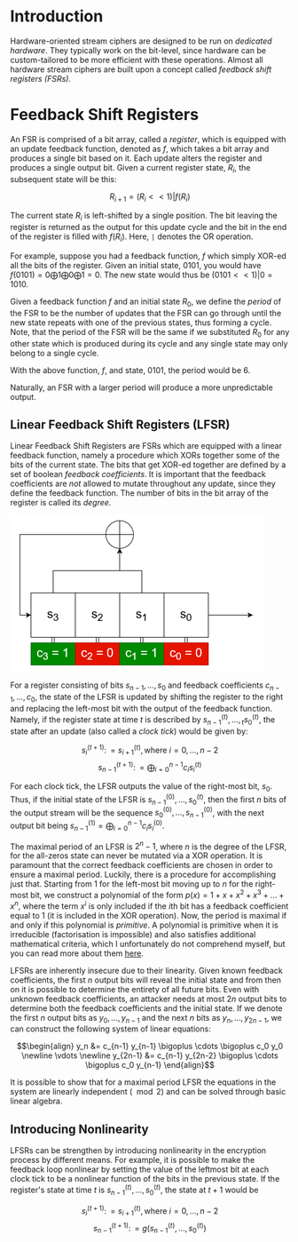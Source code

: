 # Introduction
Hardware-oriented stream ciphers are designed to be run on *dedicated hardware*. They typically work on the bit-level, since hardware can be custom-tailored to be more efficient with these operations. Almost all hardware stream ciphers are built upon a concept called *feedback shift registers (FSRs).*

# Feedback Shift Registers
An FSR is comprised of a bit array, called a *register*, which is equipped with an update feedback function, denoted as $f$, which takes a bit array and produces a single bit based on it. Each update alters the register and produces a single output bit. Given a current register state, $R_i$, the subsequent state will be this:

$$ R_{i+1} = (R_i << 1) | f(R_i)$$

The current state $R_i$ is left-shifted by a single position. The bit leaving the register is returned as the output for this update cycle and the bit in the end of the register is filled with $f(R_i)$.  Here, `|` denotes the OR operation.

For example, suppose you had a feedback function, $f$ which simply XOR-ed all the bits of the register. Given an initial state, $0101$, you would have $f(0101) = 0 \bigoplus 1 \bigoplus 0 \bigoplus 1 = 0$. The new state would thus be $(0101 << 1)|0 = 1010$.

Given a feedback function $f$ and an initial state $R_0$, we define the *period* of the FSR to be the number of updates that the FSR can go through until the new state repeats with one of the previous states, thus forming a cycle. Note, that the period of the FSR will be the same if we substituted $R_0$ for any other state which is produced during its cycle and any single state may only belong to a single cycle. 

With the above function, $f$, and state, $0101$, the period would be 6.

Naturally, an FSR with a larger period will produce a more unpredictable output.

## Linear Feedback Shift Registers (LFSR)
Linear Feedback Shift Registers are FSRs which are equipped with a linear feedback function, namely a procedure which XORs together some of the bits of the current state. The bits that get XOR-ed together are defined by a set of boolean *feedback coefficients*. It is important that the feedback coefficients are *not* allowed to mutate throughout any update, since they define the feedback function. The number of bits in the bit array of the register is called its *degree*.

![](Resources/Images/LFSR.png)

For a register consisting of bits $s_{n-1},...,s_0$ and feedback coefficients $c_{n-1},...,c_0$, the state of the LFSR is updated by shifting the register to the right and replacing the left-most bit with the output of the feedback function. Namely, if the register state at time $t$ is described by $s_{n-1}^{(t)},...,{}_{t}s_0^{(t)}$, the state after an update (also called a *clock tick*) would be given by:

$$s_i^{(t+1)} \colon= s_{i+1}^{(t)}, \text{where } i = 0,...,n-2$$
$$s_{n-1}^{(t+1)} \colon= \bigoplus_{i=0}^{n-1} c_i s_i^{(t)}$$

For each clock tick, the LFSR outputs the value of the right-most bit, $s_0$. Thus, if the initial state of the LFSR is $s_{n-1}^{(0)},...,s_0^{(t)}$, then the first $n$ bits of the output stream will be the sequence $s_0^{(0)},...,s_{n-1}^{(0)}$, with the next output bit being $s_{n-1}^{(1)} = \bigoplus_{i=0}^{n-1} c_i s_i^{(0)}$.

The maximal period of an LFSR is $2^n-1$, where $n$ is the degree of the LFSR, for the all-zeros state can never be mutated via a XOR operation. It is paramount that the correct feedback coefficients are chosen in order to ensure a maximal period. Luckily, there is a procedure for accomplishing just that. Starting from 1 for the left-most bit moving up to $n$ for the right-most bit, we construct a polynomial of the form $p(x) = 1 + x + x^2 + x^3 + ... + x^n$, where the term $x^i$ is only included if the $i$th bit has a feedback coefficient equal to 1 (it is included in the XOR operation). Now, the period is maximal if and only if this polynomial is *primitive*. A polynomial is primitive when it is irreducible (factorisation is impossible) and also satisfies additional mathematical criteria, which I unfortunately do not comprehend myself, but you can read more about them [here](https://en.wikipedia.org/wiki/Primitive_polynomial_(field_theory)).

LFSRs are inherently insecure due to their linearity. Given known feedback coefficients, the first $n$ output bits will reveal the initial state and from then on it is possible to determine the entirety of all future bits. Even with unknown feedback coefficients, an attacker needs at most $2n$ output bits to determine both the feedback coefficients and the initial state. If we denote the first $n$ output bits as $y_0,...,y_{n-1}$ and the next $n$ bits as $y_n,...,y_{2n-1}$, we can construct the following system of linear equations:

$$\begin{align}
y_n &= c_{n-1} y_{n-1} \bigoplus \cdots \bigoplus c_0 y_0 \newline
\vdots \newline 
y_{2n-1} &= c_{n-1} y_{2n-2} \bigoplus \cdots \bigoplus c_0 y_{n-1} 
\end{align}$$

It is possible to show that for a maximal period LFSR the equations in the system are linearly independent ($\mod 2$) and can be solved through basic linear algebra.

## Introducing Nonlinearity
LFSRs can be strengthen by introducing nonlinearity in the encryption process by different means. For example, it is possible to make the feedback loop nonlinear by setting the value of the leftmost bit at each clock tick to be a nonlinear function of the bits in the previous state. If the register's state at time $t$ is $s_{n-1}^{(t)},...,s_0^{(t)}$, the state at $t+1$ would be

$$s_i^{(t+1)} \colon= s_{i+1}^{(t)}, \text{where } i = 0,...,n-2$$
$$s_{n-1}^{(t+1)} \colon= g(s_{n-1}^{(t)},...,s_0^{(t)})$$

$$$$